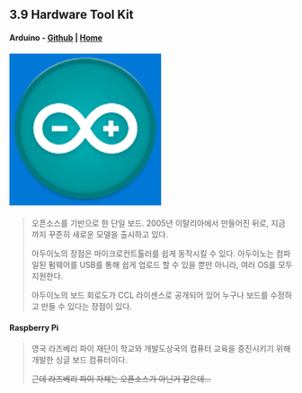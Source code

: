 ## 3.9 Hardware Tool Kit

#### **Arduino** - [Github](https://github.com/arduino/Arduino) \| [Home](https://www.arduino.cc/)

#### ![](/assets/arduino.png)

> 오픈소스를 기반으로 한 단일 보드. 2005년 이탈리아에서 만들어진 뒤로, 지금까지 꾸준히 새로운 모델을 출시하고 있다.
>
> 아두이노의 장점은 마이크로컨트톨러를 쉽게 동작시킬 수 있다. 아두이노는 컴파일된 펌웨어를 USB를 통해 쉽게 업로드 할 수 있을 뿐만 아니라, 여러 OS를 모두 지원한다.
>
> 아두이노의 보드 회로도가 CCL 라이센스로 공개되어 있어 누구나 보드를 수정하고 만들 수 있다는 장점이 있다.

#### Raspberry Pi

> 영국 라즈베리 파이 재단이 학교와 개발도상국의 컴퓨터 교육을 증진시키기 위해 개발한 싱글 보드 컴퓨터이다.
>
> ~~근데 라즈베리 파이 자체는 오픈소스가 아닌거 같은데...~~



